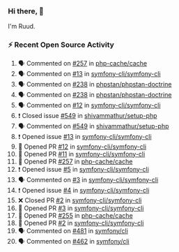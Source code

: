 ### Hi there, 👋

I'm Ruud.
 
### :zap: Recent Open Source Activity

<!--START_SECTION:activity-->
1. 🗣 Commented on [#257](https://github.com/php-cache/cache/issues/257) in [php-cache/cache](https://github.com/php-cache/cache)
2. 🗣 Commented on [#13](https://github.com/symfony-cli/symfony-cli/issues/13) in [symfony-cli/symfony-cli](https://github.com/symfony-cli/symfony-cli)
3. 🗣 Commented on [#238](https://github.com/phpstan/phpstan-doctrine/issues/238) in [phpstan/phpstan-doctrine](https://github.com/phpstan/phpstan-doctrine)
4. 🗣 Commented on [#238](https://github.com/phpstan/phpstan-doctrine/issues/238) in [phpstan/phpstan-doctrine](https://github.com/phpstan/phpstan-doctrine)
5. 🗣 Commented on [#12](https://github.com/symfony-cli/symfony-cli/issues/12) in [symfony-cli/symfony-cli](https://github.com/symfony-cli/symfony-cli)
6. ❗️ Closed issue [#549](https://github.com/shivammathur/setup-php/issues/549) in [shivammathur/setup-php](https://github.com/shivammathur/setup-php)
7. 🗣 Commented on [#549](https://github.com/shivammathur/setup-php/issues/549) in [shivammathur/setup-php](https://github.com/shivammathur/setup-php)
8. ❗️ Opened issue [#13](https://github.com/symfony-cli/symfony-cli/issues/13) in [symfony-cli/symfony-cli](https://github.com/symfony-cli/symfony-cli)
9. 💪 Opened PR [#12](https://github.com/symfony-cli/symfony-cli/pull/12) in [symfony-cli/symfony-cli](https://github.com/symfony-cli/symfony-cli)
10. 💪 Opened PR [#11](https://github.com/symfony-cli/symfony-cli/pull/11) in [symfony-cli/symfony-cli](https://github.com/symfony-cli/symfony-cli)
11. 💪 Opened PR [#257](https://github.com/php-cache/cache/pull/257) in [php-cache/cache](https://github.com/php-cache/cache)
12. ❗️ Opened issue [#5](https://github.com/symfony-cli/symfony-cli/issues/5) in [symfony-cli/symfony-cli](https://github.com/symfony-cli/symfony-cli)
13. 🗣 Commented on [#3](https://github.com/symfony-cli/symfony-cli/issues/3) in [symfony-cli/symfony-cli](https://github.com/symfony-cli/symfony-cli)
14. ❗️ Opened issue [#4](https://github.com/symfony-cli/symfony-cli/issues/4) in [symfony-cli/symfony-cli](https://github.com/symfony-cli/symfony-cli)
15. ❌ Closed PR [#2](https://github.com/symfony-cli/symfony-cli/pull/2) in [symfony-cli/symfony-cli](https://github.com/symfony-cli/symfony-cli)
16. 💪 Opened PR [#3](https://github.com/symfony-cli/symfony-cli/pull/3) in [symfony-cli/symfony-cli](https://github.com/symfony-cli/symfony-cli)
17. 💪 Opened PR [#255](https://github.com/php-cache/cache/pull/255) in [php-cache/cache](https://github.com/php-cache/cache)
18. 💪 Opened PR [#2](https://github.com/symfony-cli/symfony-cli/pull/2) in [symfony-cli/symfony-cli](https://github.com/symfony-cli/symfony-cli)
19. 🗣 Commented on [#481](https://github.com/symfony/cli/issues/481) in [symfony/cli](https://github.com/symfony/cli)
20. 🗣 Commented on [#462](https://github.com/symfony/cli/issues/462) in [symfony/cli](https://github.com/symfony/cli)
<!--END_SECTION:activity-->
